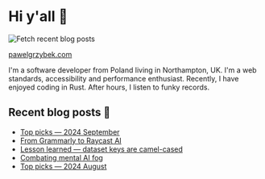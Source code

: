 # Hi y'all 👋

![Fetch recent blog posts](https://github.com/pawelgrzybek/pawelgrzybek/workflows/Fetch%20recent%20blog%20posts/badge.svg)

[pawelgrzybek.com](https://pawelgrzybek.com)

I'm a software developer from Poland living in Northampton, UK. I'm a web standards, accessibility and performance enthusiast. Recently, I have enjoyed coding in Rust. After hours, I listen to funky records.

## Recent blog posts 📝

<!-- FEED-START -->
- [Top picks — 2024 September](https://pawelgrzybek.com/top-picks-2024-september/)
- [From Grammarly to Raycast AI](https://pawelgrzybek.com/from-grammarly-to-raycast-ai/)
- [Lesson learned — dataset keys are camel-cased](https://pawelgrzybek.com/lesson-learned-dataset-keys-are-camel-cased/)
- [Combating mental AI fog](https://pawelgrzybek.com/combating-mental-ai-fog/)
- [Top picks — 2024 August](https://pawelgrzybek.com/top-picks-2024-august/)
<!-- FEED-END -->